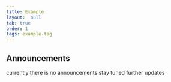 ```yaml
---
title: Example
layout:  null
tab: true
order: 1
tags: example-tag
---
```


## Announcements
currently there is no announcements stay tuned further updates
